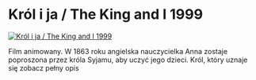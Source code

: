 Król i ja / The King and I 1999 
=============
[![Król i ja / The King and I 1999 ](http://vidos.pl/images/player.gif)](http://vidos.pl/krol-i-ja-the-king-and-i-1999)

 Film animowany. W 1863 roku angielska nauczycielka Anna zostaje poproszona przez króla Syjamu, aby uczyć jego dzieci. Król, który uznaje się zobacz pełny opis

